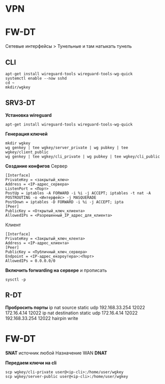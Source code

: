 # VPN

# FW-DT
Сетевые интерфейсы > Тунельные и там натыкать тунель

## CLI

```
apt-get install wireguard-tools wireguard-tools-wg-quick
systemctl enable --now sshd
cd ~
mkdir/wgkey
```
## SRV3-DT
**Установка wireguard**
```
apt-get install wireguard-tools wireguard-tools-wg-quick
```
**Генерация ключей**
```
mkdir wgkey
wg genkey | tee wgkey/server_private | wg pubkey | tee wgkey/client_public
wg genkey | tee wgkey/cli_private | wg pubkey | tee wgkey/cli_public
```
**Создание конфигов**
Сервер
```
[Interface]
PrivateKey = <закрытый_ключ>
Address = <IP-адрес_сервера>
ListenPort = <Порт>
PostUp = iptables -A FORWARD -i %i -j ACCEPT; iptables -t nat -A POSTROUTING -o <Интерфейс> -j MASQUERADE 
PostDown = iptables -D FORWARD -i %i -j ACCEPT; ipta
[Peer]
PublicKey = <Открытый_ключ_клиента>
AllowedIPs = <Разрешенный_IP_адрес_для_клиента>
```
Клиент
```
[Interface]
PrivateKey = <Закрытый_ключ_клента>
Address = <IP-адрес_клиента>
[Peer]
PublicKey = <Публичный_ключ_сервера>
Endpoint = <IP-адрес_екороутера>:<Порт>
AllowedIPs = 0.0.0.0/0
```
**Включить forwarding на сервере**
и прописать
```
sysctl -p
```

## R-DT
**Пробросить порты**
ip nat source static udp 192.168.33.254 12022 172.16.4.14 12022
ip nat destination static udp 172.16.4.14 12022 192.168.33.254 12022 hairpin
write
# FW-DT
**SNAT**
источник любой Назначение WAN
**DNAT**

**Передаем ключи на cli**
```
scp wgkey/cli-private user@<ip-cli>:/home/user/wgkey
scp wgkey/server-public user@<ip-cli>:/home/user/wgkey
```
 
